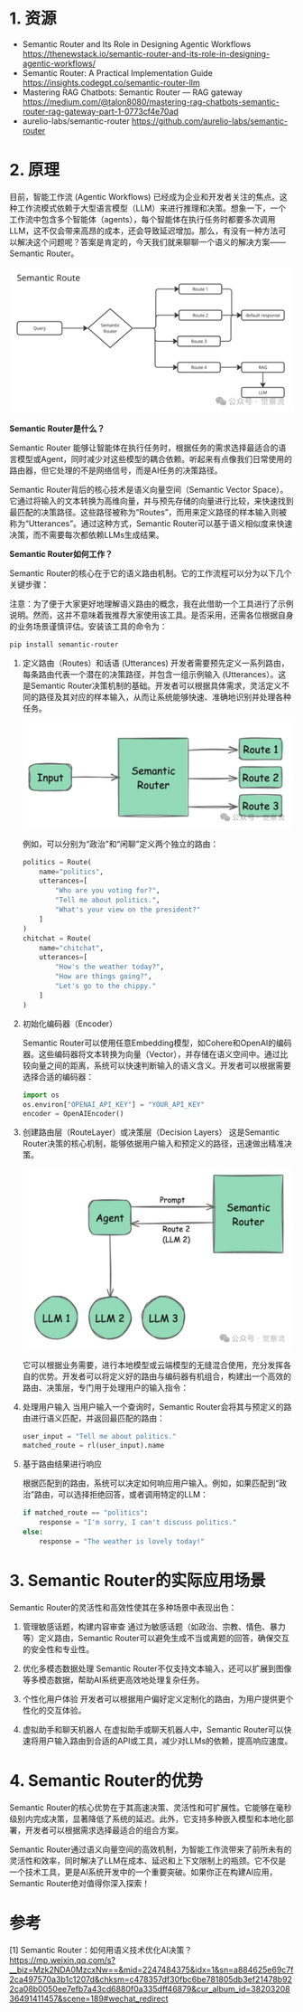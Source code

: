 # 1. 资源

- Semantic Router and Its Role in Designing Agentic Workflows
https://thenewstack.io/semantic-router-and-its-role-in-designing-agentic-workflows/
- Semantic Router: A Practical Implementation Guide
https://insights.codegpt.co/semantic-router-llm
- Mastering RAG Chatbots: Semantic Router — RAG gateway
https://medium.com/@talon8080/mastering-rag-chatbots-semantic-router-rag-gateway-part-1-0773cf4e70ad
- aurelio-labs/semantic-router
https://github.com/aurelio-labs/semantic-router

# 2. 原理

目前，智能工作流 (Agentic Workflows) 已经成为企业和开发者关注的焦点。这种工作流模式依赖于大型语言模型（LLM）来进行推理和决策。想象一下，一个工作流中包含多个智能体（agents），每个智能体在执行任务时都要多次调用LLM，这不仅会带来高昂的成本，还会导致延迟增加。那么，有没有一种方法可以解决这个问题呢？答案是肯定的，今天我们就来聊聊一个语义的解决方案——Semantic Router。

![](.01_SemanticRouter_images/语义路由.png)

**Semantic Router是什么？**

Semantic Router 能够让智能体在执行任务时，根据任务的需求选择最适合的语言模型或Agent，同时减少对这些模型的耦合依赖。听起来有点像我们日常使用的路由器，但它处理的不是网络信号，而是AI任务的决策路径。

Semantic Router背后的核心技术是语义向量空间（Semantic Vector Space）。它通过将输入的文本转换为高维向量，并与预先存储的向量进行比较，来快速找到最匹配的决策路径。这些路径被称为“Routes”，而用来定义路径的样本输入则被称为“Utterances”。通过这种方式，Semantic Router可以基于语义相似度来快速决策，而不需要每次都依赖LLMs生成结果。

**Semantic Router如何工作？**

Semantic Router的核心在于它的语义路由机制。它的工作流程可以分为以下几个关键步骤：

注意：为了便于大家更好地理解语义路由的概念，我在此借助一个工具进行了示例说明。然而，这并不意味着我推荐大家使用该工具。是否采用，还需各位根据自身的业务场景谨慎评估。安装该工具的命令为：

```bash
pip install semantic-router
```

1. 定义路由（Routes）和话语 (Utterances)
    开发者需要预先定义一系列路由，每条路由代表一个潜在的决策路径，并包含一组示例输入 (Utterances）。这是Semantic Router决策机制的基础。开发者可以根据具体需求，灵活定义不同的路径及其对应的样本输入，从而让系统能够快速、准确地识别并处理各种任务。

    ![](.01_SemanticRouter_images/路由.png)

    例如，可以分别为“政治”和“闲聊”定义两个独立的路由：

    ```python
    politics = Route(
        name="politics",
        utterances=[
            "Who are you voting for?",
            "Tell me about politics.",
            "What's your view on the president?"
        ]
    )
    chitchat = Route(
        name="chitchat",
        utterances=[
            "How's the weather today?",
            "How are things going?",
            "Let's go to the chippy."
        ]
    )
    ```
   
2. 初始化编码器（Encoder）

    Semantic Router可以使用任意Embedding模型，如Cohere和OpenAI的编码器。这些编码器将文本转换为向量（Vector），并存储在语义空间中。通过比较向量之间的距离，系统可以快速判断输入的语义含义。开发者可以根据需要选择合适的编码器：
    
    ```python
    import os
    os.environ["OPENAI_API_KEY"] = "YOUR_API_KEY"
    encoder = OpenAIEncoder()
    ```

3. 创建路由层（RouteLayer）或决策层（Decision Layers）
   这是Semantic Router决策的核心机制，能够依据用户输入和预定义的路径，迅速做出精准决策。

   ![](.01_SemanticRouter_images/创建路由层.png)

   它可以根据业务需要，进行本地模型或云端模型的无缝混合使用，充分发挥各自的优势。开发者可以将定义好的路由与编码器有机组合，构建出一个高效的路由、决策层，专门用于处理用户的输入指令：

4. 处理用户输入
   当用户输入一个查询时，Semantic Router会将其与预定义的路由进行语义匹配，并返回最匹配的路由：

   ```python
   user_input = "Tell me about politics."
   matched_route = rl(user_input).name
   ```
   
5. 基于路由结果进行响应
   
   根据匹配到的路由，系统可以决定如何响应用户输入。例如，如果匹配到“政治”路由，可以选择拒绝回答，或者调用特定的LLM：

   ```python
   if matched_route == "politics":
       response = "I'm sorry, I can't discuss politics."
   else:
       response = "The weather is lovely today!"
   ```
   
# 3. Semantic Router的实际应用场景
Semantic Router的灵活性和高效性使其在多种场景中表现出色：

1. 管理敏感话题，构建内容审查
通过为敏感话题（如政治、宗教、情色、暴力等）定义路由，Semantic Router可以避免生成不当或离题的回答，确保交互的安全性和专业性。

2. 优化多模态数据处理
Semantic Router不仅支持文本输入，还可以扩展到图像等多模态数据，帮助AI系统更高效地处理复杂任务。

3. 个性化用户体验
开发者可以根据用户偏好定义定制化的路由，为用户提供更个性化的交互体验。

4. 虚拟助手和聊天机器人
在虚拟助手或聊天机器人中，Semantic Router可以快速将用户输入路由到合适的API或工具，减少对LLMs的依赖，提高响应速度。

# 4. Semantic Router的优势

Semantic Router的核心优势在于其高速决策、灵活性和可扩展性。它能够在毫秒级别内完成决策，显著降低了系统的延迟。此外，它支持多种嵌入模型和本地化部署，开发者可以根据需求选择最适合的组合方案。

Semantic Router通过语义向量空间的高效机制，为智能工作流带来了前所未有的灵活性和效率，同时解决了LLM在成本、延迟和上下文限制上的瓶颈。它不仅是一个技术工具，更是AI系统开发中的一个重要突破。如果你正在构建AI应用，Semantic Router绝对值得你深入探索！

# 参考

[1] Semantic Router：如何用语义技术优化AI决策？https://mp.weixin.qq.com/s?__biz=Mzk2NDA0MzcxNw==&mid=2247484375&idx=1&sn=a884625e69c7f2ca497570a3b1c1207d&chksm=c478357df30fbc6be781805db3ef21478b922ca08b0050ee7efb7a43cd6880f0a335dff46879&cur_album_id=3820320836491411457&scene=189#wechat_redirect